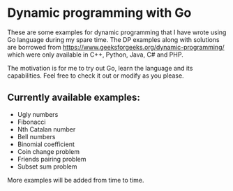 # Dynamic programming with Go

These are some examples for dynamic programming that I have wrote using Go language during my spare time. The DP examples along with solutions are borrowed from https://www.geeksforgeeks.org/dynamic-programming/ which were only available in C++, Python, Java, C# and PHP.

The motivation is for me to try out Go, learn the language and its capabilities. Feel free to check it out or modify as you please.

## Currently available examples:
- Ugly numbers
- Fibonacci
- Nth Catalan number
- Bell numbers
- Binomial coefficient
- Coin change problem
- Friends pairing problem
- Subset sum problem

More examples will be added from time to time.
